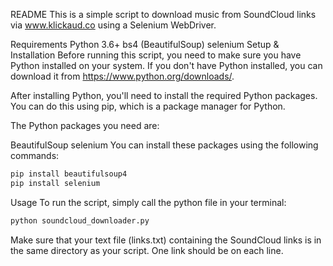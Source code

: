 README
This is a simple script to download music from SoundCloud links via www.klickaud.co using a Selenium WebDriver.

Requirements
Python 3.6+
bs4 (BeautifulSoup)
selenium
Setup & Installation
Before running this script, you need to make sure you have Python installed on your system. If you don't have Python installed, you can download it from https://www.python.org/downloads/.

After installing Python, you'll need to install the required Python packages. You can do this using pip, which is a package manager for Python.

The Python packages you need are:

BeautifulSoup
selenium
You can install these packages using the following commands:

```bash
pip install beautifulsoup4
pip install selenium
```

Usage
To run the script, simply call the python file in your terminal:


```bash
python soundcloud_downloader.py
```

Make sure that your text file (links.txt) containing the SoundCloud links is in the same directory as your script. One link should be on each line.

